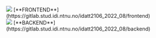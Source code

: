 <div>
<img src="https://gitlab.stud.idi.ntnu.no/uploads/-/system/project/avatar/16190/Webmobileapp.png?width=64">
[**FRONTEND**](https://gitlab.stud.idi.ntnu.no/idatt2106_2022_08/frontend)
</div>
<img src="https://gitlab.stud.idi.ntnu.no/uploads/-/system/project/avatar/16189/Backend_icon.png?width=64">
[**BACKEND**](https://gitlab.stud.idi.ntnu.no/idatt2106_2022_08/backend)